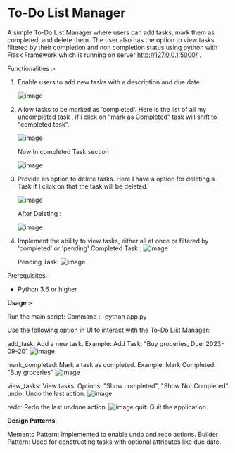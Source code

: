 # To-Do List Manager
A simple To-Do List Manager where users can add tasks, mark them as completed, and delete them. The user also has the option to view tasks filtered by their completion and non completion status using python with Flask Framework which is running on server http://127.0.0.1:5000/ .

Functionalities :-
1. Enable users to add new tasks with a description and due date.
   
   ![image](https://github.com/Pushkarpatidar400/To_Do_List/assets/118051799/61b54508-2f39-44a1-af84-6e1d0ef46cca)

2. Allow tasks to be marked as 'completed'.
   Here is the list of all my uncompleted task , if i click on "mark as Completed" task will shift to "completed task".
   
   ![image](https://github.com/Pushkarpatidar400/To_Do_List/assets/118051799/ba06b889-a10e-4474-aa6e-13e719911646)

   Now In completed Task section
   
   ![image](https://github.com/Pushkarpatidar400/To_Do_List/assets/118051799/b82a3b6b-853c-4756-8c03-0005244c062c)

4. Provide an option to delete tasks.
   Here I have a option for deleting a Task if I click on that the task will be deleted.
   
   ![image](https://github.com/Pushkarpatidar400/To_Do_List/assets/118051799/ae452bc9-1b18-4bee-bc5a-a4f76dc75e23)

   After Deleting :
   
   ![image](https://github.com/Pushkarpatidar400/To_Do_List/assets/118051799/969cc3fc-3346-4564-8006-c2cfcc411e30)
   
6. Implement the ability to view tasks, either all at once or filtered by 'completed' or 'pending'
   Completed Task :
   ![image](https://github.com/Pushkarpatidar400/To_Do_List/assets/118051799/a56036ff-35a2-420e-ba06-438c55df5e13)

   Pending Task:
   ![image](https://github.com/Pushkarpatidar400/To_Do_List/assets/118051799/87c56ab6-f403-4a78-90fe-1ea1923970ba)

Prerequisites:-
* Python 3.6 or higher

**Usage :-**

Run the main script:
Command :- python app.py

Use the following option in UI to interact with the To-Do List Manager:

add_task: Add a new task. Example: Add Task: "Buy groceries, Due: 2023-09-20"
![image](https://github.com/Pushkarpatidar400/To_Do_List/assets/118051799/5b9f5823-e5cf-4cc3-9a36-62b57e98dd34)

mark_completed: Mark a task as completed. Example: Mark Completed: "Buy groceries"
![image](https://github.com/Pushkarpatidar400/To_Do_List/assets/118051799/59ca298f-c327-4906-b90b-3b84e302779a)

view_tasks: View tasks. Options: "Show completed", "Show Not Completed"
undo: Undo the last action.
![image](https://github.com/Pushkarpatidar400/To_Do_List/assets/118051799/5b9f5823-e5cf-4cc3-9a36-62b57e98dd34)

redo: Redo the last undone action.
![image](https://github.com/Pushkarpatidar400/To_Do_List/assets/118051799/59ca298f-c327-4906-b90b-3b84e302779a)
quit: Quit the application.


**Design Patterns**:

Memento Pattern: Implemented to enable undo and redo actions.
Builder Pattern: Used for constructing tasks with optional attributes like due date.









